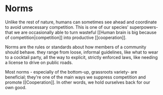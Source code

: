 # Norms

Unlike the rest of nature, humans can sometimes see ahead and coordinate to avoid unnecessary competition. This is one of our species' superpowers- that we are occasionally able to turn wasteful [[Human brain is big because of competition|competition]] into productive [[cooperation]]. 

Norms are the rules or standards about how members of a community should behave. they range from loose, informal guidelines, like what to wear to a cocktail party, all the way to explicit, strictly enforced laws, like needing a license to drive on public roads.

Most norms - especially of the bottom-up, grassroots variety- are beneficial; they're one of the main ways we suppress competition and promote [[Cooperation]]. In other words, we hold ourselves back for our own good.



